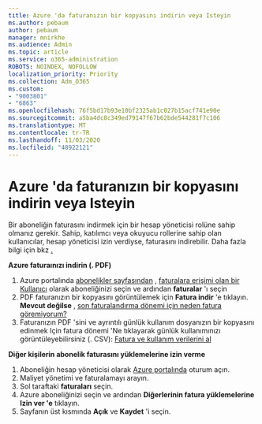 ```yaml
---
title: Azure 'da faturanızın bir kopyasını indirin veya Isteyin
ms.author: pebaum
author: pebaum
manager: mnirkhe
ms.audience: Admin
ms.topic: article
ms.service: o365-administration
ROBOTS: NOINDEX, NOFOLLOW
localization_priority: Priority
ms.collection: Adm_O365
ms.custom:
- "9003801"
- "6863"
ms.openlocfilehash: 76f5bd17b93e10bf2325ab1c027b15acf741e90e
ms.sourcegitcommit: a5ba4dc8c349ed79147f67b62bde544281f7c106
ms.translationtype: MT
ms.contentlocale: tr-TR
ms.lasthandoff: 11/03/2020
ms.locfileid: "48922121"
---
```

# <a name="download-or-request-a-copy-of-my-bill-in-azure"></a>Azure 'da faturanızın bir kopyasını indirin veya Isteyin

Bir aboneliğin faturasını indirmek için bir hesap yöneticisi rolüne sahip olmanız gerekir. Sahip, katılımcı veya okuyucu rollerine sahip olan kullanıcılar, hesap yöneticisi izin verdiyse, faturasını indirebilir. Daha fazla bilgi için bkz [.](https://docs.microsoft.com/azure/cost-management-billing/manage/manage-billing-access#opt-in)

**Azure faturaınızı indirin (. PDF)**

1. Azure portalında [abonelikler sayfasından](https://portal.azure.com/#blade/Microsoft_Azure_Billing/SubscriptionsBlade) , [faturalara erişimi olan bir Kullanıcı](https://docs.microsoft.com/azure/cost-management-billing/manage/manage-billing-access?WT.mc_id=Portal-Microsoft_Azure_Support) olarak aboneliğinizi seçin ve ardından **faturalar** 'ı seçin
2. PDF faturanızın bir kopyasını görüntülemek için **Fatura indir** 'e tıklayın. **Mevcut değilse** , [son faturalandırma dönemi için neden fatura göremiyorum?](https://docs.microsoft.com/azure/cost-management-billing/manage/download-azure-invoice-daily-usage-date?WT.mc_id=Portal-Microsoft_Azure_Support#noinvoice)
3. Faturanızın PDF 'sini ve ayrıntılı günlük kullanım dosyanızın bir kopyasını edinmek Için fatura dönemi 'Ne tıklayarak günlük kullanımınızı görüntüleyebilirsiniz (. CSV): [Fatura ve kullanım verilerini al](https://docs.microsoft.com/azure/cost-management-billing/manage/download-azure-invoice-daily-usage-date?WT.mc_id=Portal-Microsoft_Azure_Support)  

**Diğer kişilerin abonelik faturasını yüklemelerine izin verme**

1. Aboneliğin hesap yöneticisi olarak [Azure portalında](https://portal.azure.com/) oturum açın.
2. Maliyet yönetimi ve faturalamayı arayın.
3. Sol taraftaki **faturaları** seçin.
4. Azure aboneliğinizi seçin ve ardından **Diğerlerinin fatura yüklemelerine Izin ver 'e** tıklayın.
5. Sayfanın üst kısmında **Açık** ve **Kaydet** 'i seçin.
